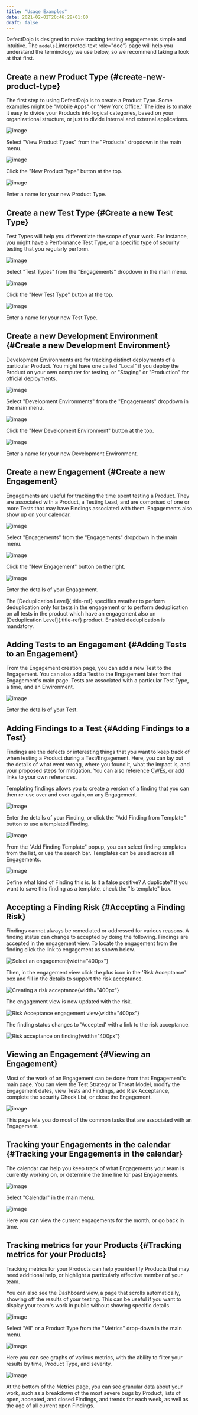 ```yaml
---
title: "Usage Examples"
date: 2021-02-02T20:46:28+01:00
draft: false
---
```



DefectDojo is designed to make tracking testing engagements simple and
intuitive. The `models`{.interpreted-text role="doc"} page will help you
understand the terminology we use below, so we recommend taking a look
at that first.

Create a new Product Type {#create-new-product-type}
-------------------------

The first step to using DefectDojo is to create a Product Type. Some
examples might be \"Mobile Apps\" or \"New York Office.\" The idea is to
make it easy to divide your Products into logical categories, based on
your organizational structure, or just to divide internal and external
applications.

![image](/images/getting_started_1.png)

Select \"View Product Types\" from the \"Products\" dropdown in the main
menu.

![image](/images/getting_started_2.png)

Click the \"New Product Type\" button at the top.

![image](/images/getting_started_3.png)

Enter a name for your new Product Type.

Create a new Test Type {#Create a new Test Type}
----------------------

Test Types will help you differentiate the scope of your work. For
instance, you might have a Performance Test Type, or a specific type of
security testing that you regularly perform.

![image](/images/getting_started_4.png)

Select \"Test Types\" from the \"Engagements\" dropdown in the main
menu.

![image](/images/getting_started_5.png)

Click the \"New Test Type\" button at the top.

![image](/images/getting_started_6.png)

Enter a name for your new Test Type.

Create a new Development Environment {#Create a new Development Environment}
------------------------------------

Development Environments are for tracking distinct deployments of a
particular Product. You might have one called \"Local\" if you deploy
the Product on your own computer for testing, or \"Staging\" or
\"Production\" for official deployments.

![image](/images/getting_started_7.png)

Select \"Development Environments\" from the \"Engagements\" dropdown in
the main menu.

![image](/images/getting_started_8.png)

Click the \"New Development Environment\" button at the top.

![image](/images/getting_started_9.png)

Enter a name for your new Development Environment.

Create a new Engagement {#Create a new Engagement}
-----------------------

Engagements are useful for tracking the time spent testing a Product.
They are associated with a Product, a Testing Lead, and are comprised of
one or more Tests that may have Findings associated with them.
Engagements also show up on your calendar.

![image](/images/getting_started_10.png)

Select \"Engagements\" from the \"Engagements\" dropdown in the main
menu.

![image](/images/getting_started_11.png)

Click the \"New Engagement\" button on the right.

![image](/images/getting_started_12.png)

Enter the details of your Engagement.

The [Deduplication Level]{.title-ref} specifies weather to perform
deduplication only for tests in the engagement or to perform
deduplication on all tests in the product which have an engagement also
on [Deduplication Level]{.title-ref} product. Enabled deduplication is
mandatory.

Adding Tests to an Engagement {#Adding Tests to an Engagement}
-----------------------------

From the Engagement creation page, you can add a new Test to the
Engagement. You can also add a Test to the Engagement later from that
Engagement\'s main page. Tests are associated with a particular Test
Type, a time, and an Environment.

![image](/images/getting_started_13.png)

Enter the details of your Test.

Adding Findings to a Test {#Adding Findings to a Test}
-------------------------

Findings are the defects or interesting things that you want to keep
track of when testing a Product during a Test/Engagement. Here, you can
lay out the details of what went wrong, where you found it, what the
impact is, and your proposed steps for mitigation. You can also
reference [CWEs](http://cwe.mitre.org/), or add links to your own
references.

Templating findings allows you to create a version of a finding that you
can then re-use over and over again, on any Engagement.

![image](/images/getting_started_14.png)

Enter the details of your Finding, or click the \"Add Finding from
Template\" button to use a templated Finding.

![image](/images/getting_started_15.png)

From the \"Add Finding Template\" popup, you can select finding
templates from the list, or use the search bar. Templates can be used
across all Engagements.

![image](/images/getting_started_16.png)

Define what kind of Finding this is. Is it a false positive? A
duplicate? If you want to save this finding as a template, check the
\"Is template\" box.

Accepting a Finding Risk {#Accepting a Finding Risk}
------------------------

Findings cannot always be remediated or addressed for various reasons. A
finding status can change to accepted by doing the following. Findings
are accepted in the engagement view. To locate the engagement from the
finding click the link to engagement as shown below.

![Select an engagement](/images/select_engagement.png){width="400px"}

Then, in the engagement view click the plus icon in the \'Risk
Acceptance\' box and fill in the details to support the risk acceptance.

![Creating a risk acceptance](/images/risk_exception.png){width="400px"}

The engagement view is now updated with the risk.

![Risk Acceptance engagement view](/images/engagement_risk_acceptance.png){width="400px"}

The finding status changes to \'Accepted\' with a link to the risk
acceptance.

![Risk acceptance on finding](/images/finding_accepted.png){width="400px"}

Viewing an Engagement {#Viewing an Engagement}
---------------------

Most of the work of an Engagement can be done from that Engagement\'s
main page. You can view the Test Strategy or Threat Model, modify the
Engagement dates, view Tests and Findings, add Risk Acceptance, complete
the security Check List, or close the Engagement.

![image](/images/getting_started_17.png)

This page lets you do most of the common tasks that are associated with
an Engagement.

Tracking your Engagements in the calendar {#Tracking your Engagements in the calendar}
-----------------------------------------

The calendar can help you keep track of what Engagements your team is
currently working on, or determine the time line for past Engagements.

![image](/images/getting_started_18.png)

Select \"Calendar\" in the main menu.

![image](/images/getting_started_19.png)

Here you can view the current engagements for the month, or go back in
time.

Tracking metrics for your Products {#Tracking metrics for your Products}
----------------------------------

Tracking metrics for your Products can help you identify Products that
may need additional help, or highlight a particularly effective member
of your team.

You can also see the Dashboard view, a page that scrolls automatically,
showing off the results of your testing. This can be useful if you want
to display your team\'s work in public without showing specific details.

![image](/images/getting_started_20.png)

Select \"All\" or a Product Type from the \"Metrics\" drop-down in the
main menu.

![image](/images/getting_started_21.png)

Here you can see graphs of various metrics, with the ability to filter
your results by time, Product Type, and severity.

![image](/images/getting_started_22.png)

At the bottom of the Metrics page, you can see granular data about your
work, such as a breakdown of the most severe bugs by Product, lists of
open, accepted, and closed Findings, and trends for each week, as well
as the age of all current open Findings.
